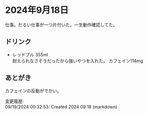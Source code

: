 # 2024年9月18日

仕事。だるい仕事が一つ片付いた。一生動作確認してた。

## ドリンク

- レッドブル 355ml  
耐えられなさそうだったから強いやつを入れた。
カフェイン114mg

## あとがき

カフェインの反動がでかい。

変更履歴:  
09/19/2024 00:32:53: Created 2024 09 18 (markdown)  
